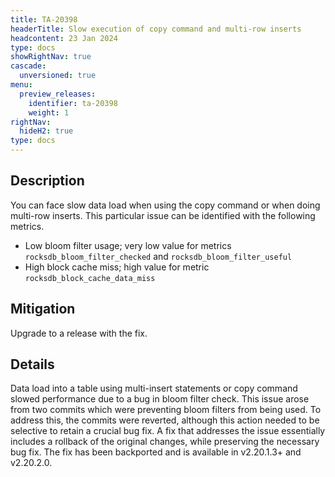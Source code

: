 ```yaml
---
title: TA-20398
headerTitle: Slow execution of copy command and multi-row inserts
headcontent: 23 Jan 2024
type: docs
showRightNav: true
cascade:
  unversioned: true
menu:
  preview_releases:
    identifier: ta-20398
    weight: 1
rightNav:
  hideH2: true
type: docs
---
```


## Description

You can face slow data load when using the copy command or when doing multi-row inserts. This particular issue can be identified with the following metrics.

- Low bloom filter usage; very low value for metrics `rocksdb_bloom_filter_checked` and `rocksdb_bloom_filter_useful`
- High block cache miss;  high value for metric `rocksdb_block_cache_data_miss`

## Mitigation

Upgrade to a release with the fix.

## Details

Data load into a table using multi-insert statements or copy command slowed performance due to a bug in bloom filter check. This issue arose from two commits which were preventing bloom filters from being used. To address this, the commits were reverted, although this action needed to be selective to retain a crucial bug fix. A fix that addresses the issue essentially includes a rollback of the original changes, while preserving the necessary bug fix. The fix has been backported and is available in v2.20.1.3+ and v2.20.2.0.
